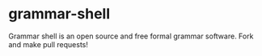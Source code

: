 # grammar-shell
Grammar shell is an open source and free formal grammar software. Fork and make pull requests!
